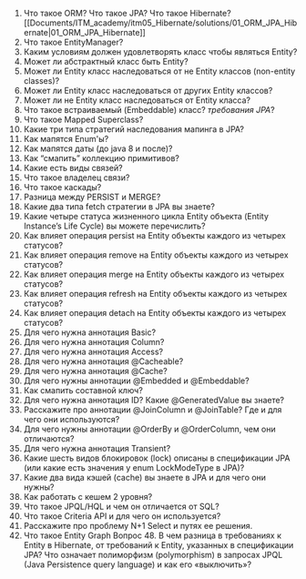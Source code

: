 1. Что такое ORM? Что такое JPA? Что такое Hibernate?[[Documents/ITM_academy/itm05_Hibernate/solutions/01_ORM_JPA_Hibernate|01_ORM_JPA_Hibernate]]
2. Что такое EntityManager?
3. Каким условиям должен удовлетворять класс чтобы являться Entity?
4. Может ли абстрактный класс быть Entity?
5. Может ли Entity класс наследоваться от не Entity классов (non-entity classes)?
6. Может ли Entity класс наследоваться от других Entity классов?
7. Может ли не Entity класс наследоваться от Entity класса?
8. Что такое встраиваемый (Embeddable) класс? _требования JPA_?
9. Что такое Mapped Superclass?
10. Какие три типа стратегий наследования мапинга в JPA?
11. Как мапятся Enum'ы?
12. Как мапятся даты (до java 8 и после)?
13. Как “смапить” коллекцию примитивов?
14. Какие есть виды связей?
15. Что такое владелец связи?
16. Что такое каскады?
17. Разница между PERSIST и MERGE?
18. Какие два типа fetch стратегии в JPA вы знаете?
19. Какие четыре статуса жизненного цикла Entity объекта (Entity Instance’s Life Cycle) вы можете перечислить?
20. Как влияет операция persist на Entity объекты каждого из четырех статусов?
21. Как влияет операция remove на Entity объекты каждого из четырех статусов?
22. Как влияет операция merge на Entity объекты каждого из четырех статусов?
23. Как влияет операция refresh на Entity объекты каждого из четырех статусов?
24. Как влияет операция detach на Entity объекты каждого из четырех статусов?
25. Для чего нужна аннотация Basic?
26. Для чего нужна аннотация Column?
27. Для чего нужна аннотация Access?
28. Для чего нужна аннотация @Cacheable?
29. Для чего нужна аннотация @Cache?
30. Для чего нужны аннотации @Embedded и @Embeddable?
31. Как смапить составной ключ?
32. Для чего нужна аннотация ID? Какие @GeneratedValue вы знаете?
33. Расскажите про аннотации @JoinColumn и @JoinTable? Где и для чего они используются?
34. Для чего нужны аннотации @OrderBy и @OrderColumn, чем они отличаются?
35. Для чего нужна аннотация Transient?
36. Какие шесть видов блокировок (lock) описаны в спецификации JPA (или какие есть значения у enum LockModeType в JPA)?
37. Какие два вида кэшей (cache) вы знаете в JPA и для чего они нужны?
38. Как работать с кешем 2 уровня?
39. Что такое JPQL/HQL и чем он отличается от SQL?
40. Что такое Criteria API и для чего он используется?
41. Расскажите про проблему N+1 Select и путях ее решения.
42. Что такое Entity Graph
Вопрос 48. В чем разница в требованиях к Entity в Hibernate, от требований к Entity, указанных в спецификации JPA?
Что означает полиморфизм (polymorphism) в запросах JPQL (Java Persistence query language) и как его «выключить»?